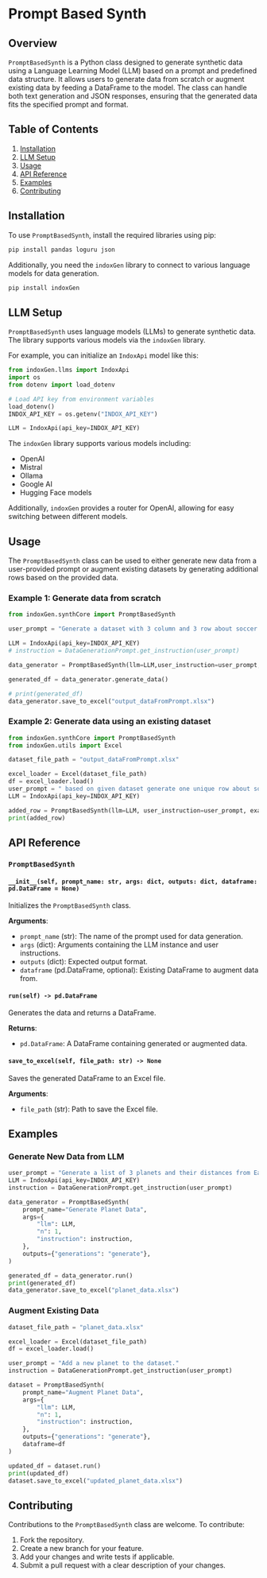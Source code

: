 # Prompt Based Synth

## Overview

`PromptBasedSynth` is a Python class designed to generate synthetic data using a Language Learning Model (LLM) based on a prompt and predefined data structure. It allows users to generate data from scratch or augment existing data by feeding a DataFrame to the model. The class can handle both text generation and JSON responses, ensuring that the generated data fits the specified prompt and format.

## Table of Contents

1. [Installation](#installation)
2. [LLM Setup](#llm-setup)
3. [Usage](#usage)
4. [API Reference](#api-reference)
5. [Examples](#examples)
6. [Contributing](#contributing)

## Installation

To use `PromptBasedSynth`, install the required libraries using pip:

```bash
pip install pandas loguru json
```

Additionally, you need the `indoxGen` library to connect to various language models for data generation.

```bash
pip install indoxGen
```

## LLM Setup

`PromptBasedSynth` uses language models (LLMs) to generate synthetic data. The library supports various models via the `indoxGen` library.

For example, you can initialize an `IndoxApi` model like this:

```python
from indoxGen.llms import IndoxApi
import os
from dotenv import load_dotenv

# Load API key from environment variables
load_dotenv()
INDOX_API_KEY = os.getenv("INDOX_API_KEY")

LLM = IndoxApi(api_key=INDOX_API_KEY)
```

The `indoxGen` library supports various models including:

- OpenAI
- Mistral
- Ollama
- Google AI
- Hugging Face models

Additionally, `indoxGen` provides a router for OpenAI, allowing for easy switching between different models.

## Usage

The `PromptBasedSynth` class can be used to either generate new data from a user-provided prompt or augment existing datasets by generating additional rows based on the provided data.

### Example 1: Generate data from scratch

```python
from indoxGen.synthCore import PromptBasedSynth

user_prompt = "Generate a dataset with 3 column and 3 row about soccer."

LLM = IndoxApi(api_key=INDOX_API_KEY)
# instruction = DataGenerationPrompt.get_instruction(user_prompt)

data_generator = PromptBasedSynth(llm=LLM,user_instruction=user_prompt,verbose=1)

generated_df = data_generator.generate_data()

# print(generated_df)
data_generator.save_to_excel("output_dataFromPrompt.xlsx")
```

### Example 2: Generate data using an existing dataset

```python
from indoxGen.synthCore import PromptBasedSynth
from indoxGen.utils import Excel

dataset_file_path = "output_dataFromPrompt.xlsx"

excel_loader = Excel(dataset_file_path)
df = excel_loader.load()
user_prompt = " based on given dataset generate one unique row about soccer"
LLM = IndoxApi(api_key=INDOX_API_KEY)

added_row = PromptBasedSynth(llm=LLM, user_instruction=user_prompt, example_data=df, verbose=1).generate_data()
print(added_row)
```

## API Reference

### `PromptBasedSynth`

#### `__init__(self, prompt_name: str, args: dict, outputs: dict, dataframe: pd.DataFrame = None)`

Initializes the `PromptBasedSynth` class.

**Arguments**:

- `prompt_name` (str): The name of the prompt used for data generation.
- `args` (dict): Arguments containing the LLM instance and user instructions.
- `outputs` (dict): Expected output format.
- `dataframe` (pd.DataFrame, optional): Existing DataFrame to augment data from.

#### `run(self) -> pd.DataFrame`

Generates the data and returns a DataFrame.

**Returns**:

- `pd.DataFrame`: A DataFrame containing generated or augmented data.

#### `save_to_excel(self, file_path: str) -> None`

Saves the generated DataFrame to an Excel file.

**Arguments**:

- `file_path` (str): Path to save the Excel file.

## Examples

### Generate New Data from LLM

```python
user_prompt = "Generate a list of 3 planets and their distances from Earth."
LLM = IndoxApi(api_key=INDOX_API_KEY)
instruction = DataGenerationPrompt.get_instruction(user_prompt)

data_generator = PromptBasedSynth(
    prompt_name="Generate Planet Data",
    args={
        "llm": LLM,
        "n": 1,
        "instruction": instruction,
    },
    outputs={"generations": "generate"},
)

generated_df = data_generator.run()
print(generated_df)
data_generator.save_to_excel("planet_data.xlsx")
```

### Augment Existing Data

```python
dataset_file_path = "planet_data.xlsx"

excel_loader = Excel(dataset_file_path)
df = excel_loader.load()

user_prompt = "Add a new planet to the dataset."
instruction = DataGenerationPrompt.get_instruction(user_prompt)

dataset = PromptBasedSynth(
    prompt_name="Augment Planet Data",
    args={
        "llm": LLM,
        "n": 1,
        "instruction": instruction,
    },
    outputs={"generations": "generate"},
    dataframe=df
)

updated_df = dataset.run()
print(updated_df)
dataset.save_to_excel("updated_planet_data.xlsx")
```

## Contributing

Contributions to the `PromptBasedSynth` class are welcome. To contribute:

1. Fork the repository.
2. Create a new branch for your feature.
3. Add your changes and write tests if applicable.
4. Submit a pull request with a clear description of your changes.
